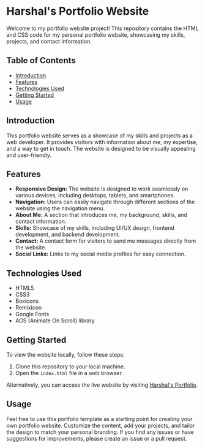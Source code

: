 # Harshal's Portfolio Website

Welcome to my portfolio website project! This repository contains the HTML and CSS code for my personal portfolio website, showcasing my skills, projects, and contact information.

## Table of Contents

- [Introduction](#introduction)
- [Features](#features)
- [Technologies Used](#technologies-used)
- [Getting Started](#getting-started)
- [Usage](#usage)


## Introduction

This portfolio website serves as a showcase of my skills and projects as a web developer. It provides visitors with information about me, my expertise, and a way to get in touch. The website is designed to be visually appealing and user-friendly.

## Features

- **Responsive Design:** The website is designed to work seamlessly on various devices, including desktops, tablets, and smartphones.
- **Navigation:** Users can easily navigate through different sections of the website using the navigation menu.
- **About Me:** A section that introduces me, my background, skills, and contact information.
- **Skills:** Showcase of my skills, including UI/UX design, frontend development, and backend development.
- **Contact:** A contact form for visitors to send me messages directly from the website.
- **Social Links:** Links to my social media profiles for easy connection.

## Technologies Used

- HTML5
- CSS3
- Boxicons
- Remixicon
- Google Fonts
- AOS (Animate On Scroll) library

## Getting Started

To view the website locally, follow these steps:

1. Clone this repository to your local machine.
2. Open the `index.html` file in a web browser.

Alternatively, you can access the live website by visiting [Harshal's Portfolio](link-to-your-live-website).

## Usage

Feel free to use this portfolio template as a starting point for creating your own portfolio website. Customize the content, add your projects, and tailor the design to match your personal branding. If you find any issues or have suggestions for improvements, please create an issue or a pull request.

